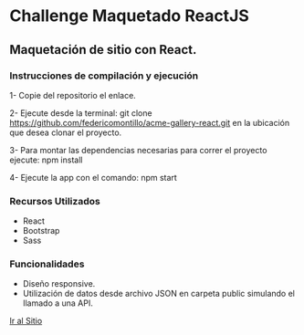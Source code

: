 # Challenge Maquetado ReactJS

## Maquetación de sitio con React.

### Instrucciones de compilación y ejecución

1- Copie del repositorio el enlace.

2- Ejecute desde la terminal:  git clone https://github.com/federicomontillo/acme-gallery-react.git en la ubicación que desea clonar el proyecto.

3- Para montar las dependencias necesarias para correr el proyecto ejecute: npm install

4- Ejecute la app con el comando: npm start

### Recursos Utilizados

- React
- Bootstrap
- Sass

### Funcionalidades

- Diseño responsive.
- Utilización de datos desde archivo JSON en carpeta public simulando el llamado a una API.

[Ir al Sitio](https://optimistic-hugle-daccea.netlify.app/)
